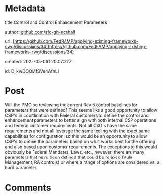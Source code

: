 # Metadata

title:Control and Control Enhancement Parameters

author: [github.com/sfc-gh-ncahall](https://github.com/sfc-gh-ncahall)

url: [https://github.com/FedRAMP/applying-existing-frameworks-cwg/discussions/34](https://github.com/FedRAMP/applying-existing-frameworks-cwg/discussions/34)

created: 2025-05-06T20:07:22Z

id: D_kwDOOMfSVs4AfnLI



# Post

Will the PMO be reviewing the current Rev 5 control baselines for parameters that were defined? This seems like a good opportunity to allow CSP's in coordination with Federal customers to define the control and enhancement parameters to better align with both internal CSP operations and federal customer requirements. Not all CSO's have the same requirements and not all leverage the same tooling with the exact same capabilities for configuration, so this would be an opportunity to allow CSP's to define the parameters based on what works best for the offering and also based upon customer requirements. The exceptions to this would obviously be Federal Mandates, Laws, etc., however, there are many parameters that have been defined that could be relaxed (Vuln Management, RA controls) or where a range of options are considered vs. a hard parameter.

# Comments


